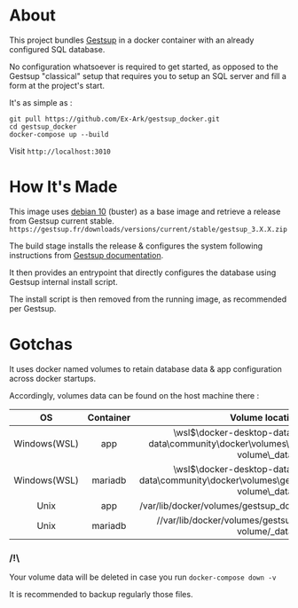 # About

This project bundles [Gestsup](https://gestsup.fr/) in a docker container with an already configured SQL database.

No configuration whatsoever is required to get started, as opposed to the Gestsup "classical" setup that requires you to setup an SQL server and fill a form at the project's start. 

It's as simple as :
```
git pull https://github.com/Ex-Ark/gestsup_docker.git
cd gestsup_docker
docker-compose up --build
```

Visit
`http://localhost:3010`

# How It's Made

This image uses [debian 10](https://hub.docker.com/_/debian/) (buster) as a base image and retrieve a release from Gestsup current stable.
`https://gestsup.fr/downloads/versions/current/stable/gestsup_3.X.X.zip`

The build stage installs the release & configures the system following instructions from [Gestsup documentation](https://gestsup.fr/index.php?page=support#44).

It then provides an entrypoint that directly configures the database using Gestsup internal install script.

The install script is then removed from the running image, as recommended per Gestsup.
# Gotchas

It uses docker named volumes to retain database data & app configuration across docker startups.

Accordingly, volumes data can be found on the host machine there :

| OS  | Container | Volume location |         
| :---------------: | :-----:| :-----:|
| Windows(WSL)  |   app        | \\wsl$\docker-desktop-data\version-pack-data\community\docker\volumes\gestsup_docker_app-volume\\_data  |
| Windows(WSL)  |   mariadb             |   \\wsl$\docker-desktop-data\version-pack-data\community\docker\volumes\gestsup_docker_mariadb-volume\\_data |
| Unix  | app          |    /var/lib/docker/volumes/gestsup_docker_app-volume/_data |
| Unix  | mariadb          |    //var/lib/docker/volumes/gestsup_docker_mariadb-volume/_data |

### /!\ 
Your volume data will be deleted in case you run
`docker-compose down -v`

It is recommended to backup regularly those files.
